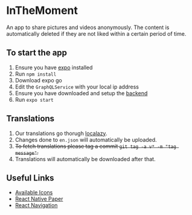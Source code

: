 # InTheMoment
An app to share pictures and videos anonymously. The content is automatically deleted if 
they are not liked within a certain period of time.
## To start the app
1. Ensure you have [expo](https://docs.expo.io/) installed
2. Run `npm install`
3. Download expo go
4. Edit the `GraphQLService` with your local ip address
5. Ensure you have downloaded and setup the [backend](https://github.com/ryoung2512/InTheMoment-Backend)
5. Run `expo start`

## Translations
1. Our translations go thorugh [localazy](https://localazy.com/).
2. Changes done to `en.json` will automatically be uploaded.
3. ~~To fetch translations please tag a commit `git tag -a v* -m "tag message"`.~~
4. Translations will automatically be downloaded after that.

## Useful Links
- [Available Icons](https://icons.expo.fyi/)
- [React Native Paper](https://callstack.github.io/react-native-paper/)
- [React Navigation](https://reactnavigation.org/docs/getting-started)